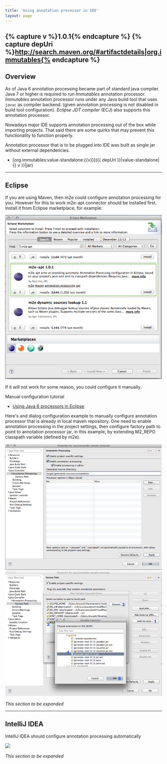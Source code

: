 ```yaml
---
title: 'Using annotation processor in IDE'
layout: page
---
```


{% capture v %}1.0.1{% endcapture %}
{% capture depUri %}http://search.maven.org/#artifactdetails|org.immutables{% endcapture %}
--------
Overview
--------

As of Java 6 annotation processing became part of standard java compiler.
Java 7 or higher is required to run _Immutables_ annotation processor.
_Immutables_ annotation processor runs under any Java build tool that uses `javac` as compiler backend.
(given annotation processing is not disabled in build tool configuration).
_Eclipse JDT compiler_ (ECJ) also supports this annotation processor.

Nowadays major IDE supports annotation processing out of the box while importing projects. That
said there are some quirks that may prevent this functionality to function properly.

Annotation processor that is to be plugged into IDE was built as single jar without external dependencies.

- [org.immutables:value-standalone:{{v}}]({{ depUri }}|value-standalone|{{ v }}|jar)

-------
Eclipse
-------

If you are using Maven, then m2e could configure annotation processing for you. However for this to work
m2e-apt connector should be installed first. Install it from Eclipse marketplace, for example:

<img src="pix/eclipse-marketplace.png">

If it will not work for some reason, you could configure it manually. 

Manual configuration tutorial

* [Using Java 6 processors in Eclipse](http://kerebus.com/2011/02/using-java-6-processors-in-eclipse/)


Here's and dialog configuration example to manually configure annotation processor that is already in local
maven repository. One need to enable annotation processing in the project settings, then configure factory path
to point to annotation processor jar, in this example, by extending M2_REPO classpath variable (defined by m2e).

<img src="pix/eclipse-annotation-processing.png">

<img src="pix/eclipse-factory-path.png">


_This section to be expanded_

-------------
IntelliJ IDEA
-------------
IntelliJ IDEA should configure annotation processing automatically


<img src="http://blog.jetbrains.com/idea/files/2009/11/settings.png">

_This section to be expanded_
